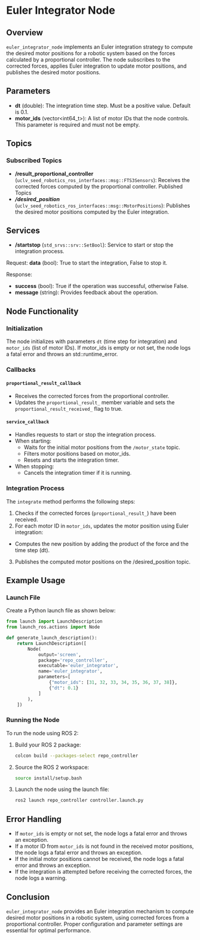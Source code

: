 # Euler Integrator Node

## Overview

`euler_integrator_node` implements an Euler integration strategy to compute the desired motor positions for a robotic system based on the forces calculated by a proportional controller. The node subscribes to the corrected forces, applies Euler integration to update motor positions, and publishes the desired motor positions.

## Parameters

- **dt** (double): The integration time step. Must be a positive value. Default is 0.1.
- **motor_ids** (vector<int64_t>): A list of motor IDs that the node controls. This parameter is required and must not be empty.

## Topics

### Subscribed Topics
- **/result_proportional_controller** (`uclv_seed_robotics_ros_interfaces::msg::FTS3Sensors`): Receives the corrected forces computed by the proportional controller.
Published Topics
- ***/desired_position*** (`uclv_seed_robotics_ros_interfaces::msg::MotorPositions`): Publishes the desired motor positions computed by the Euler integration.

## Services

- **/startstop** (`std_srvs::srv::SetBool`): Service to start or stop the integration process.

Request:
**data** (bool): True to start the integration, False to stop it.

Response:
- **success** (bool): True if the operation was successful, otherwise False.
- **message** (string): Provides feedback about the operation.
  
## Node Functionality

### Initialization
The node initializes with parameters `dt` (time step for integration) and `motor_ids` (list of motor IDs).
If motor_ids is empty or not set, the node logs a fatal error and throws an std::runtime_error.

### Callbacks

#### `proportional_result_callback`
- Receives the corrected forces from the proportional controller.
- Updates the `proportional_result_` member variable and sets the `proportional_result_received_` flag to true.
  
#### `service_callback`

- Handles requests to start or stop the integration process.
- When starting:
  - Waits for the initial motor positions from the `/motor_state` topic.
  - Filters motor positions based on motor_ids.
  - Resets and starts the integration timer.
- When stopping:
  - Cancels the integration timer if it is running.
 
### Integration Process
The `integrate` method performs the following steps:
1. Checks if the corrected forces (`proportional_result_`) have been received.
2. For each motor ID in `motor_ids`, updates the motor position using Euler integration:
  - Computes the new position by adding the product of the force and the time step (dt).
3. Publishes the computed motor positions on the /desired_position topic.


## Example Usage

### Launch File
Create a Python launch file as shown below:
```python
from launch import LaunchDescription
from launch_ros.actions import Node

def generate_launch_description():
    return LaunchDescription([
        Node(
            output='screen',
            package='repo_controller',
            executable='euler_integrator',
            name='euler_integrator',
            parameters=[
                {"motor_ids": [31, 32, 33, 34, 35, 36, 37, 38]},
                {"dt": 0.1}
            ]
        ),
    ])
```

### Running the Node
To run the node using ROS 2:

1. Build your ROS 2 package:
    ```bash
    colcon build --packages-select repo_controller
    ```

2. Source the ROS 2 workspace:
    ```bash
    source install/setup.bash
    ```

3. Launch the node using the launch file:
    ```bash
    ros2 launch repo_controller controller.launch.py
    ```


## Error Handling
- If `motor_ids` is empty or not set, the node logs a fatal error and throws an exception.
- If a motor ID from `motor_ids` is not found in the received motor positions, the node logs a fatal error and throws an exception.
- If the initial motor positions cannot be received, the node logs a fatal error and throws an exception.
- If the integration is attempted before receiving the corrected forces, the node logs a warning.

## Conclusion
`euler_integrator_node` provides an Euler integration mechanism to compute desired motor positions in a robotic system, using corrected forces from a proportional controller. Proper configuration and parameter settings are essential for optimal performance.
